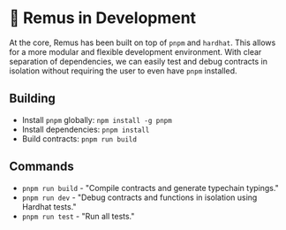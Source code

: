 # 🐺 Remus in Development

At the core, Remus has been built on top of `pnpm` and `hardhat`. This allows for a more modular and flexible development environment. With clear separation of dependencies, we can easily test and debug contracts in isolation without requiring the user to even have `pnpm` installed.

## Building

- Install `pnpm` globally: `npm install -g pnpm`
- Install dependencies: `pnpm install`
- Build contracts: `pnpm run build`

## Commands

- `pnpm run build` - "Compile contracts and generate typechain typings."
- `pnpm run dev` - "Debug contracts and functions in isolation using Hardhat tests."
- `pnpm run test` - "Run all tests."
